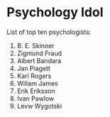 # Psychology Idol
List of top ten psychologists:

1. B. E. Skinner
1. Zigmund Fraud
1. Albert Bandara
1. Jan Piagett
1. Karl Rogers
1. Wiliam James
1. Erik Eriksson
1. Ivan Pawlow
1. Levw Wygotski
